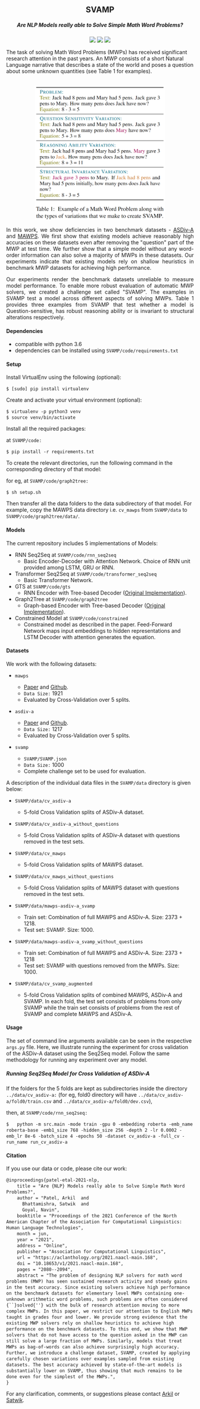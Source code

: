 <h2 align="center">
  SVAMP
</h2>
<h5 align="center"> Are NLP Models really able to Solve Simple Math Word Problems?</h5>

<p align="center">
  <a href="https://2021.naacl.org/"><img src="https://img.shields.io/badge/NAACL-2021-blue"></a>
  <a href="https://arxiv.org/abs/2103.07191"><img src="http://img.shields.io/badge/Paper-PDF-red.svg"></a>
  <a href="https://github.com/arkilpatel/SVAMP/blob/main/LICENSE">
    <img src="https://img.shields.io/badge/License-MIT-green">
  </a>
</p>

The task of solving Math Word Problems (MWPs) has received significant research attention in the past years. An MWP consists of a short Natural Language narrative that describes a state of the world and poses a question about some unknown quantities (see Table 1 for examples).

<h2 align="center">
  <img align="center"  src="./images/Table1.png" alt="..." width="350">
</h2>
<p style="text-align: justify;">
In this work, we show deficiencies in two benchmark datasets - <a href="https://github.com/chaochun/nlu-asdiv-dataset">ASDiv-A</a> and <a href="https://github.com/sroy9/mawps">MAWPS</a>. We first show that existing models achieve reasonably high accuracies on these datasets even after removing the "question" part of the MWP at test time. We further show that a simple model without any word-order information can also solve a majority of MWPs in these datasets. Our experiments indicate that existing models rely on shallow heuristics in benchmark MWP datasets for achieving high performance.
</p>

<p style="text-align: justify;">
Our experiments render the benchmark datasets unreliable to measure model performance. To enable more robust evaluation of automatic MWP solvers, we created a challenge set called "SVAMP". The examples in SVAMP test a model across different aspects of solving MWPs. Table 1 provides three examples from SVAMP that test whether a model is Question-sensitive, has robust reasoning ability or is invariant to structural alterations respectively.
</p>


#### Dependencies

- compatible with python 3.6
- dependencies can be installed using `SVAMP/code/requirements.txt`

#### Setup

Install VirtualEnv using the following (optional):

```shell
$ [sudo] pip install virtualenv
```

Create and activate your virtual environment (optional):

```shell
$ virtualenv -p python3 venv
$ source venv/bin/activate
```

Install all the required packages:

at `SVAMP/code:`

```shell
$ pip install -r requirements.txt
```

To create the relevant directories, run the following command in the corresponding directory of that model:

for eg, at `SVAMP/code/graph2tree:`

```shell
$ sh setup.sh
```

Then transfer all the data folders to the data subdirectory of that model. For example, copy the MAWPS data directory i.e. `cv_mawps` from `SVAMP/data` to `SVAMP/code/graph2tree/data/`.

#### Models

The current repository includes 5 implementations of Models:

- RNN Seq2Seq at `SVAMP/code/rnn_seq2seq`
  - Basic Encoder-Decoder with Attention Network. Choice of RNN unit provided among LSTM, GRU or RNN.
- Transformer Seq2Seq at `SVAMP/code/transformer_seq2seq`
  - Basic Transformer Network.
- GTS at `SVAMP/code/gts`
  - RNN Encoder with Tree-based Decoder ([Original Implementation](https://github.com/ShichaoSun/math_seq2tree)).
- Graph2Tree at `SVAMP/code/graph2tree`
  - Graph-based Encoder with Tree-based Decoder ([Original Implementation](https://github.com/2003pro/Graph2Tree)).
- Constrained Model at `SVAMP/code/constrained`
  - Constrained model as described in the paper. Feed-Forward Network maps input embeddings to hidden representations and LSTM Decoder with attention generates the equation.

#### Datasets

We work with the following datasets:

- `mawps`
  - [Paper](https://www.aclweb.org/anthology/N16-1136.pdf) and [Github](https://github.com/sroy9/mawps).
  - `Data Size:` 1921
  - Evaluated by Cross-Validation over 5 splits.
  
- `asdiv-a`
  - [Paper](https://www.aclweb.org/anthology/2020.acl-main.92.pdf) and [Github](https://github.com/chaochun/nlu-asdiv-dataset).
  - `Data Size:` 1217
  - Evaluated by Cross-Validation over 5 splits.
  
- `svamp`
  - `SVAMP/SVAMP.json`  
  - `Data Size:` 1000
  - Complete challenge set to be used for evaluation.

A description of the individual data files in the `SVAMP/data` directory is given below:

- `SVAMP/data/cv_asdiv-a`
  - 5-fold Cross Validation splits of ASDiv-A dataset.

- `SVAMP/data/cv_asdiv-a_without_questions`
  - 5-fold Cross Validation splits of ASDiv-A dataset with questions removed in the test sets.

- `SVAMP/data/cv_mawps`
  - 5-fold Cross Validation splits of MAWPS dataset.

- `SVAMP/data/cv_mawps_without_questions`
  - 5-fold Cross Validation splits of MAWPS dataset with questions removed in the test sets.

- `SVAMP/data/mawps-asdiv-a_svamp`
  - Train set: Combination of full MAWPS and ASDiv-A. Size: 2373 + 1218.
  - Test set: SVAMP. Size: 1000.

- `SVAMP/data/mawps-asdiv-a_svamp_without_questions`
  - Train set: Combination of full MAWPS and ASDiv-A. Size: 2373 + 1218
  - Test set: SVAMP with questions removed from the MWPs. Size: 1000.

- `SVAMP/data/cv_svamp_augmented`
  - 5-fold Cross Validation splits of combined MAWPS, ASDiv-A and SVAMP. In each fold, the test set consists of problems from only SVAMP while the train set consists of problems from the rest of SVAMP and complete MAWPS and ASDiv-A.

#### Usage

The set of command line arguments available can be seen in the respective `args.py` file. Here, we illustrate running the experiment for cross validation of the ASDiv-A dataset using the Seq2Seq model. Follow the same methodology for running any experiment over any model.

##### Running Seq2Seq Model for Cross Validation of ASDiv-A

If the folders for the 5 folds are kept as subdirectories inside the directory `../data/cv_asdiv-a:` (for eg, fold0 directory will have `../data/cv_asdiv-a/fold0/train.csv` and `../data/cv_asdiv-a/fold0/dev.csv`),

then, at `SVAMP/code/rnn_seq2seq:`

```shell
$	python -m src.main -mode train -gpu 0 -embedding roberta -emb_name roberta-base -emb1_size 768 -hidden_size 256 -depth 2 -lr 0.0002 -emb_lr 8e-6 -batch_size 4 -epochs 50 -dataset cv_asdiv-a -full_cv -run_name run_cv_asdiv-a
```

#### Citation

If you use our data or code, please cite our work:

```
@inproceedings{patel-etal-2021-nlp,
    title = "Are {NLP} Models really able to Solve Simple Math Word Problems?",
    author = "Patel, Arkil  and
      Bhattamishra, Satwik  and
      Goyal, Navin",
    booktitle = "Proceedings of the 2021 Conference of the North American Chapter of the Association for Computational Linguistics: Human Language Technologies",
    month = jun,
    year = "2021",
    address = "Online",
    publisher = "Association for Computational Linguistics",
    url = "https://aclanthology.org/2021.naacl-main.168",
    doi = "10.18653/v1/2021.naacl-main.168",
    pages = "2080--2094",
    abstract = "The problem of designing NLP solvers for math word problems (MWP) has seen sustained research activity and steady gains in the test accuracy. Since existing solvers achieve high performance on the benchmark datasets for elementary level MWPs containing one-unknown arithmetic word problems, such problems are often considered {``}solved{''} with the bulk of research attention moving to more complex MWPs. In this paper, we restrict our attention to English MWPs taught in grades four and lower. We provide strong evidence that the existing MWP solvers rely on shallow heuristics to achieve high performance on the benchmark datasets. To this end, we show that MWP solvers that do not have access to the question asked in the MWP can still solve a large fraction of MWPs. Similarly, models that treat MWPs as bag-of-words can also achieve surprisingly high accuracy. Further, we introduce a challenge dataset, SVAMP, created by applying carefully chosen variations over examples sampled from existing datasets. The best accuracy achieved by state-of-the-art models is substantially lower on SVAMP, thus showing that much remains to be done even for the simplest of the MWPs.",
}
```

For any clarification, comments, or suggestions please contact [Arkil](http://arkilpatel.github.io/) or [Satwik](https://satwikb.com/).

